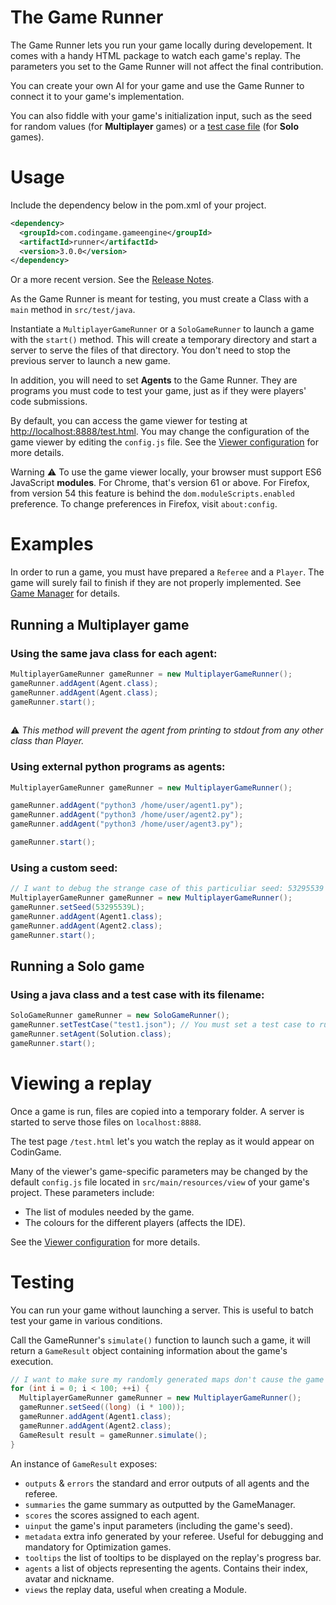 # The Game Runner

The Game Runner lets you run your game locally during developement. It comes with a handy HTML package to watch each game's replay. The parameters you set to the Game Runner will not affect the final contribution.

You can create your own AI for your game and use the Game Runner to connect it to your game's implementation.

You can also fiddle with your game's initialization input, such as the seed for random values (for **Multiplayer** games) or a [test case file](core-4-configuration.md#test-case-file) (for **Solo** games).

# Usage

Include the dependency below in the pom.xml of your project.
```xml
<dependency>
  <groupId>com.codingame.gameengine</groupId>
  <artifactId>runner</artifactId>
  <version>3.0.0</version>
</dependency>
```
Or a more recent version. See the [Release Notes](playground/misc/misc-3-release-notes.md).

As the Game Runner is meant for testing, you must create a Class with a `main` method in `src/test/java`.

Instantiate a `MultiplayerGameRunner` or a `SoloGameRunner` to launch a game with the `start()` method. This will create a temporary directory and start a server to serve the files of that directory. You don't need to stop the previous server to launch a new game.

In addition, you will need to set **Agents** to the Game Runner. They are programs you must code to test your game, just as if they were players' code submissions.

By default, you can access the game viewer for testing at [http://localhost:8888/test.html](http://localhost:8888/test.html). You may change the configuration of the game viewer by editing the `config.js` file. See the [Viewer configuration](core-4-configuration.md#viewer-configuration) for more details.

Warning ⚠ To use the game viewer locally, your browser must support ES6 JavaScript **modules**. For Chrome, that's version 61 or above. For Firefox, from version 54 this feature is behind the `dom.moduleScripts.enabled` preference. To change preferences in Firefox, visit `about:config`.


# Examples

In order to run a game, you must have prepared a `Referee` and a `Player`. The game will surely fail to finish if they are not properly implemented. See [Game Manager](core-3-game-manager.md) for details.

## Running a **Multiplayer** game

### Using the same java class for each agent:
```java
MultiplayerGameRunner gameRunner = new MultiplayerGameRunner();
gameRunner.addAgent(Agent.class);
gameRunner.addAgent(Agent.class);
gameRunner.start();
    
```
⚠ _This method will prevent the agent from printing to stdout from any other class than Player._

### Using external python programs as agents:
```java
MultiplayerGameRunner gameRunner = new MultiplayerGameRunner();

gameRunner.addAgent("python3 /home/user/agent1.py");
gameRunner.addAgent("python3 /home/user/agent2.py");
gameRunner.addAgent("python3 /home/user/agent3.py");

gameRunner.start();
```

### Using a custom seed:
```java
// I want to debug the strange case of this particuliar seed: 53295539
MultiplayerGameRunner gameRunner = new MultiplayerGameRunner();
gameRunner.setSeed(53295539L);
gameRunner.addAgent(Agent1.class);
gameRunner.addAgent(Agent2.class);
gameRunner.start();
```

## Running a **Solo** game

### Using a java class and a test case with its filename:
```java
SoloGameRunner gameRunner = new SoloGameRunner();
gameRunner.setTestCase("test1.json"); // You must set a test case to run your game.
gameRunner.setAgent(Solution.class);
gameRunner.start();
```

# Viewing a replay

Once a game is run, files are copied into a temporary folder. A server is started to serve those files on `localhost:8888`.

The test page `/test.html` let's you watch the replay as it would appear on CodinGame.

Many of the viewer's game-specific parameters may be changed by the default `config.js` file located in `src/main/resources/view` of your game's project. These parameters include: 
* The list of modules needed by the game.
* The colours for the different players (affects the IDE).

See the [Viewer configuration](core-4-configuration.md#viewer-configuration) for more details.

# Testing <a name="testing"></a>

You can run your game without launching a server. This is useful to batch test your game in various conditions.

Call the GameRunner's `simulate()` function to launch such a game, it will return a `GameResult` object containing information about the game's execution.

```java
// I want to make sure my randomly generated maps don't cause the game to crash
for (int i = 0; i < 100; ++i) {
  MultiplayerGameRunner gameRunner = new MultiplayerGameRunner();
  gameRunner.setSeed((long) (i * 100));
  gameRunner.addAgent(Agent1.class);
  gameRunner.addAgent(Agent2.class);
  GameResult result = gameRunner.simulate();
}
```

An instance of `GameResult` exposes:
  * `outputs` & `errors` the standard and error outputs of all agents and the referee.
  * `summaries` the game summary as outputted by the GameManager.
  * `scores` the scores assigned to each agent.
  * `uinput` the game's input parameters (including the game's seed).
  * `metadata` extra info generated by your referee. Useful for debugging and mandatory for Optimization games.
  * `tooltips` the list of tooltips to be displayed on the replay's progress bar.
  * `agents` a list of objects representing the agents. Contains their index, avatar and nickname.
  * `views` the replay data, useful when creating a Module.



